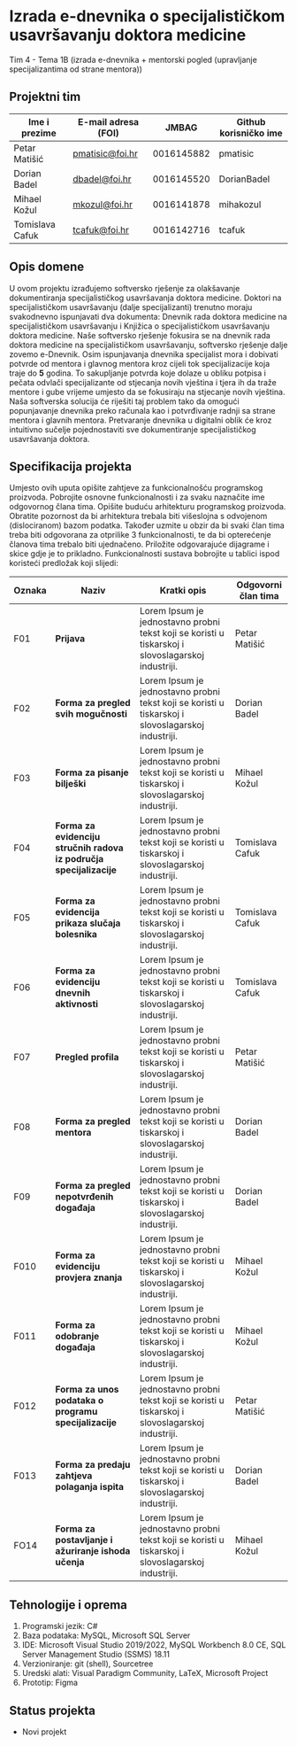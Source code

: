 # Izrada e-dnevnika o specijalističkom usavršavanju doktora medicine
Tim 4 - Tema 1B (izrada e-dnevnika + mentorski pogled (upravljanje specijalizantima od strane mentora))

## Projektni tim
Ime i prezime | E-mail adresa (FOI) | JMBAG | Github korisničko ime
------------  | ------------------- | ----- | ---------------------
Petar Matišić | pmatisic@foi.hr | 0016145882 | pmatisic
Dorian Badel | dbadel@foi.hr | 0016145520 | DorianBadel
Mihael Kožul | mkozul@foi.hr | 0016141878 | mihakozul
Tomislava Cafuk | tcafuk@foi.hr | 0016142716 | tcafuk

## Opis domene
U ovom projektu izrađujemo softversko rješenje za olakšavanje dokumentiranja specijalističkog usavršavanja doktora medicine. Doktori na specijalističkom usavršavanju (dalje specijalizanti) trenutno moraju svakodnevno ispunjavati dva dokumenta: Dnevnik rada doktora medicine na specijalističkom usavršavanju i Knjižica o specijalističkom usavršavanju doktora medicine. Naše softversko rješenje fokusira se na dnevnik rada doktora medicine na specijalističkom usavršavanju, softversko rješenje dalje zovemo e-Dnevnik. Osim ispunjavanja dnevnika specijalist mora i dobivati potvrde od mentora i glavnog mentora kroz cijeli tok specijalizacije koja traje do **5** godina. To sakupljanje potvrda koje dolaze u obliku potpisa i pečata odvlači specijalizante od stjecanja novih vještina i tjera ih da traže mentore i gube vrijeme umjesto da se fokusiraju na stjecanje novih vještina. Naša softverska solucija će riješiti taj problem tako da omogući popunjavanje dnevnika preko računala kao i potvrđivanje radnji sa strane mentora i glavnih mentora. Pretvaranje dnevnika u digitalni oblik će kroz intuitivno sučelje pojednostaviti sve dokumentiranje specijalističkog usavršavanja doktora.

## Specifikacija projekta
Umjesto ovih uputa opišite zahtjeve za funkcionalnošću programskog proizvoda. Pobrojite osnovne funkcionalnosti i za svaku naznačite ime odgovornog člana tima. Opišite buduću arhitekturu programskog proizvoda. Obratite pozornost da bi arhitektura trebala biti višeslojna s odvojenom (dislociranom) bazom podatka. Također uzmite u obzir da bi svaki član tima treba biti odgovorana za otprilike 3 funkcionalnosti, te da bi opterećenje članova tima trebalo biti ujednačeno. Priložite odgovarajuće dijagrame i skice gdje je to prikladno. Funkcionalnosti sustava bobrojite u tablici ispod koristeći predložak koji slijedi:

Oznaka | Naziv | Kratki opis | Odgovorni član tima
------ | ----- | ----------- | -------------------
F01 | **Prijava** | Lorem Ipsum je jednostavno probni tekst koji se koristi u tiskarskoj i slovoslagarskoj industriji. | Petar Matišić
F02 | **Forma za pregled svih mogučnosti** | Lorem Ipsum je jednostavno probni tekst koji se koristi u tiskarskoj i slovoslagarskoj industriji. | Dorian Badel
F03 | **Forma za pisanje bilješki** | Lorem Ipsum je jednostavno probni tekst koji se koristi u tiskarskoj i slovoslagarskoj industriji. | Mihael Kožul
F04 | **Forma za evidenciju stručnih radova iz područja specijalizacije** | Lorem Ipsum je jednostavno probni tekst koji se koristi u tiskarskoj i slovoslagarskoj industriji. | Tomislava Cafuk
F05 | **Forma za evidencija prikaza slučaja bolesnika** | Lorem Ipsum je jednostavno probni tekst koji se koristi u tiskarskoj i slovoslagarskoj industriji. | Tomislava Cafuk
F06 | **Forma za evidenciju dnevnih aktivnosti** | Lorem Ipsum je jednostavno probni tekst koji se koristi u tiskarskoj i slovoslagarskoj industriji. | Tomislava Cafuk
F07 | **Pregled profila** | Lorem Ipsum je jednostavno probni tekst koji se koristi u tiskarskoj i slovoslagarskoj industriji. | Petar Matišić
F08 | **Forma za pregled mentora** | Lorem Ipsum je jednostavno probni tekst koji se koristi u tiskarskoj i slovoslagarskoj industriji. | Dorian Badel
F09 | **Forma za pregled nepotvrđenih događaja** | Lorem Ipsum je jednostavno probni tekst koji se koristi u tiskarskoj i slovoslagarskoj industriji. | Dorian Badel
F010 | **Forma za evidenciju provjera znanja** | Lorem Ipsum je jednostavno probni tekst koji se koristi u tiskarskoj i slovoslagarskoj industriji. | Mihael Kožul
F011 | **Forma za odobranje događaja** | Lorem Ipsum je jednostavno probni tekst koji se koristi u tiskarskoj i slovoslagarskoj industriji. | Mihael Kožul
F012 | **Forma za unos podataka o programu specijalizacije** | Lorem Ipsum je jednostavno probni tekst koji se koristi u tiskarskoj i slovoslagarskoj industriji. | Petar Matišić
F013 | **Forma za predaju zahtjeva polaganja ispita** | Lorem Ipsum je jednostavno probni tekst koji se koristi u tiskarskoj i slovoslagarskoj industriji. | Dorian Badel
FO14 | **Forma za postavljanje i ažuriranje ishoda učenja** | Lorem Ipsum je jednostavno probni tekst koji se koristi u tiskarskoj i slovoslagarskoj industriji. | Mihael Kožul

## Tehnologije i oprema
1. Programski jezik: C#
2. Baza podataka: MySQL, Microsoft SQL Server
3. IDE: Microsoft Visual Studio 2019/2022, MySQL Workbench 8.0 CE, SQL Server Management Studio (SSMS) 18.11
4. Verzioniranje: git (shell), Sourcetree
5. Uredski alati: Visual Paradigm Community, LaTeX, Microsoft Project
6. Prototip: Figma

## Status projekta
- Novi projekt
